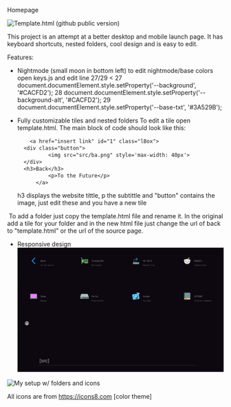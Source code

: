 Homepage

![Template.html (github public version)](https://raw.githubusercontent.com/Boettner-eric/homepage/template.png)

This project is an attempt at a better desktop and mobile launch page.  It has keyboard shortcuts, nested folders, cool design and is easy to edit.

Features:
- Nightmode (small moon in bottom left)
  to edit nightmode/base colors open keys.js and edit line 27/29
  <
  27 document.documentElement.style.setProperty('--background', '#CACFD2');
  28 document.documentElement.style.setProperty('--background-alt', '#CACFD2');
  29 document.documentElement.style.setProperty('--base-txt', '#3A529B');
  >
- Fully customizable tiles and nested folders
   To edit a tile open template.html.  The main block of code should look like this:

          <a href="insert link" id="1" class="lBox">
		<div class="button">
	       	    <img src="src/ba.png" style='max-width: 40px'>
		</div>
		<h3>Back</h3>
                <p>To the Future</p>
            </a>
            
  h3 displays the website tittle, p the subtittle and "button" contains the image, just edit these and you have a new tile

  To add a folder just copy the template.html file and rename it.  In the original add a tile for your folder and in the new html file just change the url of back to "template.html" or the url of the source page.  

- Responsive design
![Responsive layout](folder.png)


![My setup w/ folders and icons](https://Boettner-eric.github.com/homepage/folder.png)




All icons are from https://icons8.com [color theme]
